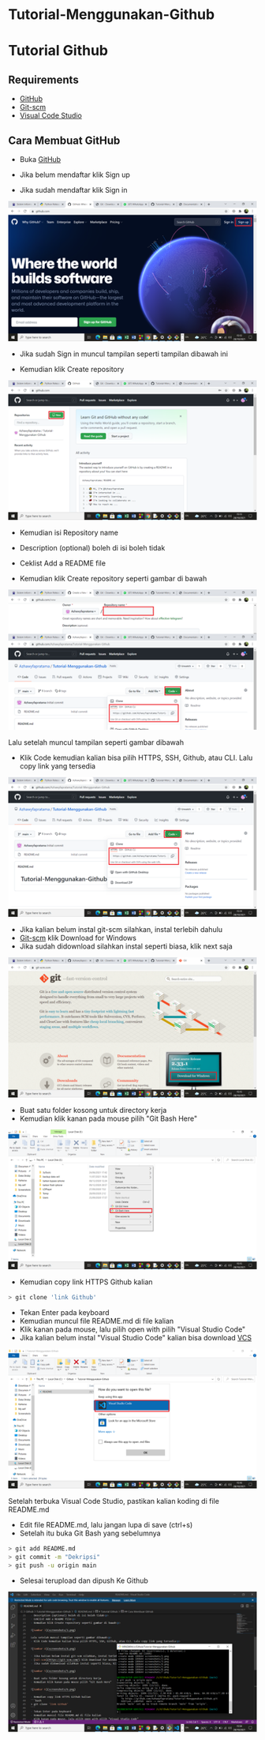 # Tutorial-Menggunakan-Github
# Tutorial Github
## Requirements
- [GitHub](https://github.com)
- [Git-scm](https://git-scm.com/)
- [Visual Code Studio](https://code.visualstudio.com/)

## Cara Membuat GitHub
- Buka [GitHub](https://github.com)<p>
- Jika belum mendaftar klik Sign up <p>
- Jika sudah mendaftar klik Sign in <p>

![Gambar 1](screenshots/1.png)

- Jika sudah Sign in muncul tampilan seperti tampilan dibawah ini<p>
- Kemudian klik Create repository<p>

![Gambar 2](screenshots/2.png)

- Kemudian isi Repository name<p>
- Description (optional) boleh di isi boleh tidak<p>
- Ceklist Add a README file<p>
- Kemudian klik Create repository seperti gambar di bawah<p>

![Gambar 3](screenshots/3.png)

Lalu setelah muncul tampilan seperti gambar dibawah<p>
- Klik Code kemudian kalian bisa pilih HTTPS, SSH, Github, atau CLI. Lalu copy link yang tersedia<p>

![Gambar 4](screenshots/4.png)

- Jika kalian belum instal git-scm silahkan, instal terlebih dahulu
- [Git-scm](https://git-scm.com/) klik Download for Windows
- Jika sudah didownload silahkan instal seperti biasa, klik next saja

![Gambar 5](screenshots/5.png)

- Buat satu folder kosong untuk directory kerja
- Kemudian klik kanan pada mouse pilih "Git Bash Here"

![Gambar 6](screenshots/6.png) 

- Kemudian copy link HTTPS Github kalian
```bash
> git clone 'link Github'
```
- Tekan Enter pada keyboard
- Kemudian muncul file README.md di file kalian
- Klik kanan pada mouse, lalu pilih open with pilih "Visual Studio Code"
- Jika kalian belum instal "Visual Studio Code" kalian bisa download [VCS](https://code.visualstudio.com/)

![Gambar 7](screenshots/7.png) 


Setelah terbuka Visual Code Studio, pastikan kalian koding di file README.md</p>
- Edit file README.md, lalu jangan lupa  di save (ctrl+s)
- Setelah itu buka Git Bash yang sebelumnya
```bash
> git add README.md
> git commit -m "Dekripsi"
> git push -u origin main
```
- Selesai terupload dan dipush Ke Github

![Gambar 8](screenshots/8.png)
